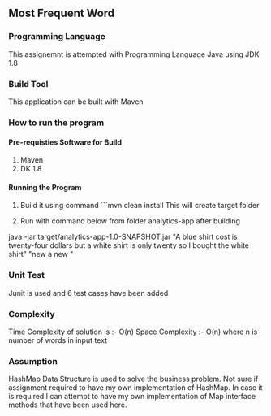 ## Most Frequent Word ##

### Programming Language ###

This assignemnt is attempted with Programming Language Java using JDK 1.8

### Build Tool ###

This application can be built with Maven


### How to run the program ###

#### Pre-requisties Software for Build ####

 1. Maven
 2. DK 1.8

 #### Running the Program ####

1. Build it using command ```mvn clean install  This will create target folder

2. Run with command below from folder analytics-app after building

java -jar target/analytics-app-1.0-SNAPSHOT.jar "A blue shirt cost is twenty-four dollars but a white shirt is only twenty so I bought the white shirt" "new a new "

### Unit Test ###

Junit is used and 6 test cases have been added




### Complexity ###

Time Complexity of solution is :- O(n)
Space Complexity :- O(n) where n is number of words in input text


### Assumption ###

HashMap Data Structure is used to solve the business problem. Not sure if assignment
required to have my own implementation of HashMap. In case it is required I can attempt to have my own implementation of Map interface
methods that have been used here.
